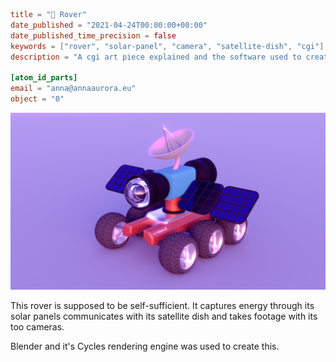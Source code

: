 ```toml
title = "📡 Rover"
date_published = "2021-04-24T00:00:00+00:00"
date_published_time_precision = false
keywords = ["rover", "solar-panel", "camera", "satellite-dish", "cgi"]
description = "A cgi art piece explained and the software used to create it."

[atom_id_parts]
email = "anna@annaaurora.eu"
object = "0"
```
![On a light purple background, there is a small Rover. Is has 6 rubber wheels, solar panels on each side of its top body which has a white satellite dish on top of it. The light-blue top body has a camera lens on the front and back. Each camera lens has a 180° field of view.](rover.webp)

This rover is supposed to be self-sufficient. It captures energy through its solar panels communicates with its satellite dish and takes footage with its too cameras.

Blender and it's Cycles rendering engine was used to create this.
